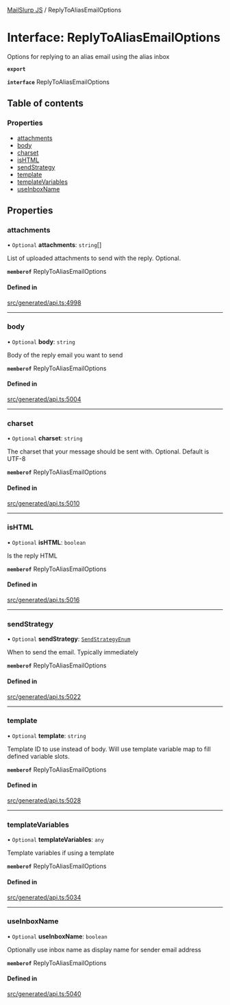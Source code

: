 [MailSlurp JS](../README.md) / ReplyToAliasEmailOptions

# Interface: ReplyToAliasEmailOptions

Options for replying to an alias email using the alias inbox

**`export`**

**`interface`** ReplyToAliasEmailOptions

## Table of contents

### Properties

- [attachments](ReplyToAliasEmailOptions.md#attachments)
- [body](ReplyToAliasEmailOptions.md#body)
- [charset](ReplyToAliasEmailOptions.md#charset)
- [isHTML](ReplyToAliasEmailOptions.md#ishtml)
- [sendStrategy](ReplyToAliasEmailOptions.md#sendstrategy)
- [template](ReplyToAliasEmailOptions.md#template)
- [templateVariables](ReplyToAliasEmailOptions.md#templatevariables)
- [useInboxName](ReplyToAliasEmailOptions.md#useinboxname)

## Properties

### attachments

• `Optional` **attachments**: `string`[]

List of uploaded attachments to send with the reply. Optional.

**`memberof`** ReplyToAliasEmailOptions

#### Defined in

[src/generated/api.ts:4998](https://github.com/mailslurp/mailslurp-client/blob/113e801/src/generated/api.ts#L4998)

___

### body

• `Optional` **body**: `string`

Body of the reply email you want to send

**`memberof`** ReplyToAliasEmailOptions

#### Defined in

[src/generated/api.ts:5004](https://github.com/mailslurp/mailslurp-client/blob/113e801/src/generated/api.ts#L5004)

___

### charset

• `Optional` **charset**: `string`

The charset that your message should be sent with. Optional. Default is UTF-8

**`memberof`** ReplyToAliasEmailOptions

#### Defined in

[src/generated/api.ts:5010](https://github.com/mailslurp/mailslurp-client/blob/113e801/src/generated/api.ts#L5010)

___

### isHTML

• `Optional` **isHTML**: `boolean`

Is the reply HTML

**`memberof`** ReplyToAliasEmailOptions

#### Defined in

[src/generated/api.ts:5016](https://github.com/mailslurp/mailslurp-client/blob/113e801/src/generated/api.ts#L5016)

___

### sendStrategy

• `Optional` **sendStrategy**: [`SendStrategyEnum`](../enums/ReplyToAliasEmailOptions.SendStrategyEnum.md)

When to send the email. Typically immediately

**`memberof`** ReplyToAliasEmailOptions

#### Defined in

[src/generated/api.ts:5022](https://github.com/mailslurp/mailslurp-client/blob/113e801/src/generated/api.ts#L5022)

___

### template

• `Optional` **template**: `string`

Template ID to use instead of body. Will use template variable map to fill defined variable slots.

**`memberof`** ReplyToAliasEmailOptions

#### Defined in

[src/generated/api.ts:5028](https://github.com/mailslurp/mailslurp-client/blob/113e801/src/generated/api.ts#L5028)

___

### templateVariables

• `Optional` **templateVariables**: `any`

Template variables if using a template

**`memberof`** ReplyToAliasEmailOptions

#### Defined in

[src/generated/api.ts:5034](https://github.com/mailslurp/mailslurp-client/blob/113e801/src/generated/api.ts#L5034)

___

### useInboxName

• `Optional` **useInboxName**: `boolean`

Optionally use inbox name as display name for sender email address

**`memberof`** ReplyToAliasEmailOptions

#### Defined in

[src/generated/api.ts:5040](https://github.com/mailslurp/mailslurp-client/blob/113e801/src/generated/api.ts#L5040)
